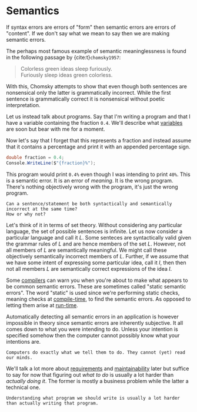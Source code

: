 # Semantics

If syntax errors are errors of "form" then semantic errors are errors of "content".
If we don't say what we mean to say then we are making semantic errors.

The perhaps most famous example of semantic meaninglessness is found in the following passage by {cite:t}`chomsky1957`:

> Colorless green ideas sleep furiously.\
> Furiously sleep ideas green colorless.

With this, Chomsky attempts to show that even though both sentences are nonsensical only the latter is grammatically incorrect.
While the first sentence is grammatically correct it is nonsensical without poetic interpretation.

Let us instead talk about programs.
Say that I'm writing a program and that I have a variable containing the fraction `0.4`.
We'll describe what [variables](variables) are soon but bear with me for a moment.

Now let's say that I forget that this represents a fraction and instead assume that it contains a percentage and print it with an appended percentage sign.

```csharp
double fraction = 0.4;
Console.WriteLine($"{fraction}%");
```

This program would print `0.4%` even though I was intending to print `40%`.
This is a semantic error.
It is an error of *meaning*.
It is the wrong program.
There's nothing objectively wrong with the program, it's just the wrong program.

```{exercise}
Can a sentence/statement be both syntactically and semantically incorrect at the same time?
How or why not?
```

Let's think of it in terms of set theory.
Without considering any particular language, the set of possible sentences is infinite.
Let us now consider a particular language and call it $L$.
Some senteces are syntactically valid given the grammar rules of $L$ and are hence members of the set $L$.
However, not all members of $L$ are semantically meaningful.
We might call these objectively semantically incorrect members of $L$.
Further, if we assume that we have some intent of expressing some particular idea, call it $I$, then then not all members $L$ are semantically correct expressions of the idea $I$.

Some [compilers](compilation) can warn you when you're about to make what appears to be common semantic errors.
These are sometimes called "static semantic errors".
The word "static" is used since we're performing static checks, meaning checks at [compile-time](compilation), to find the semantic errors.
As opposed to letting them arise at [run-time](execution).

Automatically detecting all semantic errors in an application is however impossible in theory since semantic errors are inherently subjective.
It all comes down to what you were intending to do.
Unless your intention is specified somehow then the computer cannot possibly know what your intentions are.

```{caution}
Computers do exactly what we tell them to do. They cannot (yet) read our minds.
```

We'll talk a lot more about [requirements](requirements) and [maintainability](maintainability) later but suffice to say for now that figuring out *what to do* is usually a lot harder than *actually doing it*.
The former is mostly a business problem while the latter a technical one.

```{tip}
Understanding what program we should write is usually a lot harder than actually writing that program.
```

<!--
Assume that I am intending to write a program that first asks you for your name and then prints it along with a greeting.
While we have yet to talk about actual C# syntax and semantics in detail, the program might look something like this in C#:

```csharp
Console.WriteLine("Please type your name and then hit ENTER.");
string name = Console.ReadLine();
Console.WriteLine($"Hello, {0}.");
```

Running the program might look something like this:

```bash
> Please type your name and then hit ENTER.
Chris
> Hello, Chris.
```

Let's however assume that I accidentally write the following program

```csharp
Console.WriteLine("Please type your name and then hit ENTER.");
string name = Console.ReadLine();
Console.WriteLine($"Hello.");
```

Which instead behaves like this:

```bash
> Please type your name and then hit ENTER.
Chris
> Hello.
```

This was not the program I was intending to write, and I have thus managed to make a semantic error.
-->


